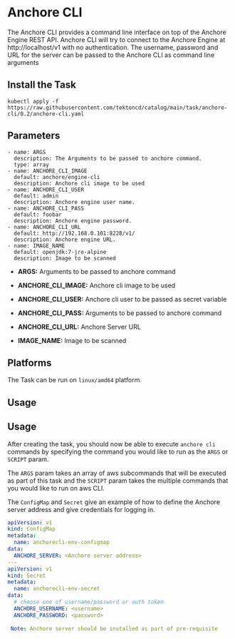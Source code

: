 # Anchore CLI

The Anchore CLI provides a command line interface on top of the Anchore Engine REST API.
Anchore CLI will try to connect to the Anchore Engine at http://localhost/v1 with no authentication. The username, password and URL for the server can be passed to the Anchore CLI as command line arguments

## Install the Task

```
kubectl apply -f https://raw.githubusercontent.com/tektoncd/catalog/main/task/anchore-cli/0.2/anchore-cli.yaml
```

## Parameters

    - name: ARGS
      description: The Arguments to be passed to anchore command.
      type: array
    - name: ANCHORE_CLI_IMAGE
      default: anchore/engine-cli
      description: Anchore cli image to be used
    - name: ANCHORE_CLI_USER
      default: admin
      description: Anchore engine user name.      
    - name: ANCHORE_CLI_PASS
      default: foobar
      description: Anchore engine password.      
    - name: ANCHORE_CLI_URL
      default: http://192.168.0.101:8228/v1/
      description: Anchore engine URL.      
    - name: IMAGE_NAME
      default: openjdk:7-jre-alpine
      description: Image to be scanned


* **ARGS:** Arguments to be passed to anchore command

* **ANCHORE_CLI_IMAGE:** Anchore cli image to be used 

* **ANCHORE_CLI_USER:** Anchore cli user to be passed as secret variable

* **ANCHORE_CLI_PASS:** Arguments to be passed to anchore command

* **ANCHORE_CLI_URL:** Anchore Server URL

* **IMAGE_NAME:** Image to be scanned

## Platforms

The Task can be run on `linux/amd64` platform.

## Usage

## Usage

After creating the task, you should now be able to execute `anchore cli` commands by
specifying the command you would like to run as the `ARGS` or `SCRIPT` param.

The `ARGS` param takes an array of aws subcommands that will be executed as
part of this task and the `SCRIPT` param takes the multiple commands that you would like to run on aws CLI.


The `ConfigMap` and `Secret` give an example of how to define the Anchore server address and give credentials for logging in.

```YAML
apiVersion: v1
kind: ConfigMap
metadata:
  name: anchorecli-env-configmap
data:
  ANCHORE_SERVER: <Anchore server address>
---
apiVersion: v1
kind: Secret
metadata:
  name: anchorecli-env-secret
data:
  # choose one of username/password or auth token
  ANCHORE_USERNAME: <username>
  ANCHORE_PASSWORD: <password>
  
 Note: Anchore server should be installed as part of pre-requisite



